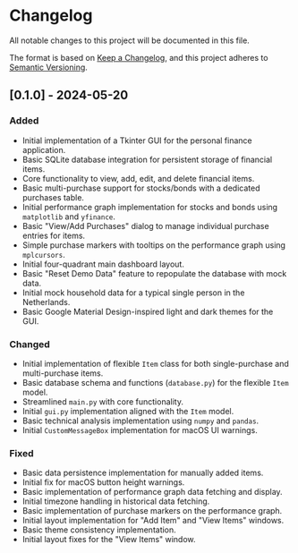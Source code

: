 # Changelog
All notable changes to this project will be documented in this file.

The format is based on [Keep a Changelog](https://keepachangelog.com/en/1.0.0/),
and this project adheres to [Semantic Versioning](https://semver.org/en/2.0.0/).

## [0.1.0] - 2024-05-20
### Added
- Initial implementation of a Tkinter GUI for the personal finance application.
- Basic SQLite database integration for persistent storage of financial items.
- Core functionality to view, add, edit, and delete financial items.
- Basic multi-purchase support for stocks/bonds with a dedicated purchases table.
- Initial performance graph implementation for stocks and bonds using `matplotlib` and `yfinance`.
- Basic "View/Add Purchases" dialog to manage individual purchase entries for items.
- Simple purchase markers with tooltips on the performance graph using `mplcursors`.
- Initial four-quadrant main dashboard layout.
- Basic "Reset Demo Data" feature to repopulate the database with mock data.
- Initial mock household data for a typical single person in the Netherlands.
- Basic Google Material Design-inspired light and dark themes for the GUI.

### Changed
- Initial implementation of flexible `Item` class for both single-purchase and multi-purchase items.
- Basic database schema and functions (`database.py`) for the flexible `Item` model.
- Streamlined `main.py` with core functionality.
- Initial `gui.py` implementation aligned with the `Item` model.
- Basic technical analysis implementation using `numpy` and `pandas`.
- Initial `CustomMessageBox` implementation for macOS UI warnings.

### Fixed
- Basic data persistence implementation for manually added items.
- Initial fix for macOS button height warnings.
- Basic implementation of performance graph data fetching and display.
- Initial timezone handling in historical data fetching.
- Basic implementation of purchase markers on the performance graph.
- Initial layout implementation for "Add Item" and "View Items" windows.
- Basic theme consistency implementation.
- Initial layout fixes for the "View Items" window.

[Unreleased]: https://github.com/msaharan/dyfrad/compare/v0.1.0...HEAD 